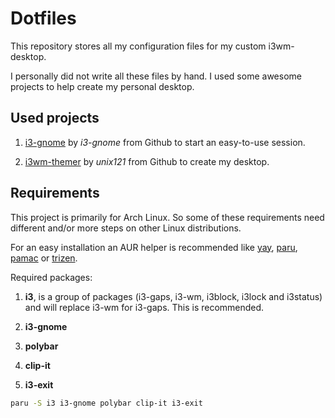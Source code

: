 # Dotfiles

This repository stores all my configuration files for my custom i3wm-desktop. 

I personally did not write all these files by hand. I used some awesome projects to help create my personal desktop.

## Used projects

1. [i3-gnome](https://github.com/i3-gnome/i3-gnome) by *i3-gnome* from Github to start an easy-to-use session.

2. [i3wm-themer](https://github.com/unix121/i3wm-themer) by *unix121* from Github to create my desktop. 

## Requirements

This project is primarily for Arch Linux. So some of these requirements need different and/or more steps on other Linux distributions.

For an easy installation an AUR helper is recommended like [yay](https://aur.archlinux.org/packages/yay), [paru](https://aur.archlinux.org/packages/paru/), [pamac](https://aur.archlinux.org/packages/pamac-aur) or [trizen](https://aur.archlinux.org/packages/trizen).

Required packages:

1. **i3**, is a group of packages (i3-gaps, i3-wm, i3block, i3lock and i3status) and will replace i3-wm for i3-gaps. This is recommended.

2. **i3-gnome**

3. **polybar**

4. **clip-it**

5. **i3-exit**

```bash
paru -S i3 i3-gnome polybar clip-it i3-exit
```


